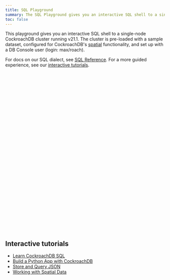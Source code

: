 ```yaml
---
title: SQL Playground
summary: The SQL Playground gives you an interactive SQL shell to a single-node CockroachDB cluster.
toc: false
---
```


This playground gives you an interactive SQL shell to a single-node CockroachDB cluster running v21.1. The cluster is pre-loaded with a sample dataset, configured for CockroachDB's <a href="spatial-features.html" target="_blank">spatial</a> functionality, and set up with a DB Console user (login: max/roach).

For docs on our SQL dialect, see <a href="sql-statements.html" target="_blank">SQL Reference</a>. For a more guided experience, see our [interactive tutorials](#interactive-tutorials).

<div
  data-katacoda-hidetitle="true"
  data-katacoda-hidesidebar="true"
  data-katacoda-id="cockroachlabs/playground-21-1"
  data-katacoda-color="#242A35"
  data-katacoda-secondary="#6933FF"
  style="height: 500px; width: 100%;">
</div>

<script src="//katacoda.com/embed.js"></script>

## Interactive tutorials

- [Learn CockroachDB SQL](../tutorials/learn-cockroachdb-sql-interactive.html)
- [Build a Python App with CockroachDB](../tutorials/build-a-python-app-with-cockroachdb-interactive.html)
- [Store and Query JSON](../tutorials/demo-json-support-interactive.html)
- [Working with Spatial Data](../tutorials/spatial-tutorial-interactive.html)
